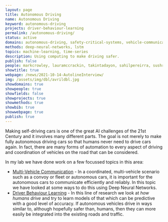 ```yaml
---
layout: page
title: Autonomous Driving
name: Autonomous Driving
keyword: autonomous-driving
projects: driver-behaviour-learning
permalink: /autonomous-driving/
status: active
domains: autonomous-driving, safety-critical-systems, vehicle-communication
methods: deep-neural-networks, lstm
topics: machine-learning, time-series
description: Using computing to make driving safer.
publish: false
people: markcrowley, lauramccrackin, takintadayon, sahilpereirra, sushrutbhalla, benyaminghojogh, sriramganapathisubramanian
showtitle: true
webpage: /news/2021-10-14-AutolineInterview/
img: /assets/img/dbl/avrildbl.jpg
showdomains: true
showpeople: true
showfields: false
showprojects: true
showmethods: true
showbib: true
showwebpage: true
publish: true
---
```




Making self-driving cars is one of the great AI challenges of the 21st Century and it involves many different parts. The goal is not merely to make fully autonomous driving cars so that humans never need to drive cars again. In fact, there are many forms of automation to every aspect of driving and coordination of vehicles on the road that can be considered. 

In my lab we have done work on a few focussed topics in this area:

- [Multi-Vehicle Communication](/vehicle-communication/) - In a coordinated, multi-vehicle scenario such as a convoy or fleet or autonomous cars, it is important for the autonomous cars to communicate efficiently and reliably. In this topic we have looked at some ways to do this using Deep Neural Networks.
- [Driver Behaviour Learning](/driver-behaviour-learning/) - In this line of research we look at *how humans drive* and try to learn models of that which can be predictive with a good level of accuracy. If autonomous vehicles drive in ways similar to, although hopefully safer than, humans, then they can more easily be integrated into the existing roads and traffic.

